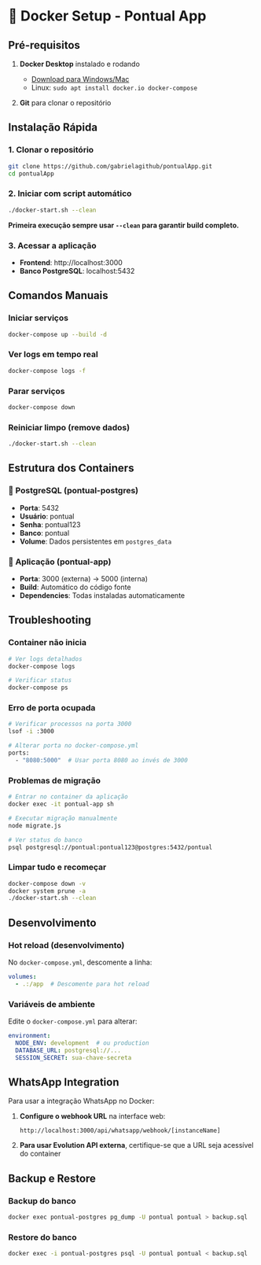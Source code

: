# 🐳 Docker Setup - Pontual App

## Pré-requisitos

1. **Docker Desktop** instalado e rodando
   - [Download para Windows/Mac](https://www.docker.com/products/docker-desktop/)
   - Linux: `sudo apt install docker.io docker-compose`

2. **Git** para clonar o repositório

## Instalação Rápida

### 1. Clonar o repositório
```bash
git clone https://github.com/gabrielagithub/pontualApp.git
cd pontualApp
```

### 2. Iniciar com script automático
```bash
./docker-start.sh --clean
```

**Primeira execução sempre usar `--clean` para garantir build completo.**

### 3. Acessar a aplicação
- **Frontend**: http://localhost:3000
- **Banco PostgreSQL**: localhost:5432

## Comandos Manuais

### Iniciar serviços
```bash
docker-compose up --build -d
```

### Ver logs em tempo real
```bash
docker-compose logs -f
```

### Parar serviços
```bash
docker-compose down
```

### Reiniciar limpo (remove dados)
```bash
./docker-start.sh --clean
```

## Estrutura dos Containers

### 🐘 PostgreSQL (pontual-postgres)
- **Porta**: 5432
- **Usuário**: pontual
- **Senha**: pontual123
- **Banco**: pontual
- **Volume**: Dados persistentes em `postgres_data`

### 🚀 Aplicação (pontual-app)
- **Porta**: 3000 (externa) → 5000 (interna)
- **Build**: Automático do código fonte
- **Dependencies**: Todas instaladas automaticamente

## Troubleshooting

### Container não inicia
```bash
# Ver logs detalhados
docker-compose logs

# Verificar status
docker-compose ps
```

### Erro de porta ocupada
```bash
# Verificar processos na porta 3000
lsof -i :3000

# Alterar porta no docker-compose.yml
ports:
  - "8080:5000"  # Usar porta 8080 ao invés de 3000
```

### Problemas de migração
```bash
# Entrar no container da aplicação
docker exec -it pontual-app sh

# Executar migração manualmente
node migrate.js

# Ver status do banco
psql postgresql://pontual:pontual123@postgres:5432/pontual
```

### Limpar tudo e recomeçar
```bash
docker-compose down -v
docker system prune -a
./docker-start.sh --clean
```

## Desenvolvimento

### Hot reload (desenvolvimento)
No `docker-compose.yml`, descomente a linha:
```yaml
volumes:
  - .:/app  # Descomente para hot reload
```

### Variáveis de ambiente
Edite o `docker-compose.yml` para alterar:
```yaml
environment:
  NODE_ENV: development  # ou production
  DATABASE_URL: postgresql://...
  SESSION_SECRET: sua-chave-secreta
```

## WhatsApp Integration

Para usar a integração WhatsApp no Docker:

1. **Configure o webhook URL** na interface web:
   ```
   http://localhost:3000/api/whatsapp/webhook/[instanceName]
   ```

2. **Para usar Evolution API externa**, certifique-se que a URL seja acessível do container

## Backup e Restore

### Backup do banco
```bash
docker exec pontual-postgres pg_dump -U pontual pontual > backup.sql
```

### Restore do banco
```bash
docker exec -i pontual-postgres psql -U pontual pontual < backup.sql
```